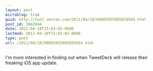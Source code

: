 ```yaml
---
layout: post
microblog: true
guid: http://twit.vmstan.com/2011/04/18/60085955905859584.html
post_id: 3042844
date: 2011-04-18T15:03:02-0600
lastmod: 2011-04-18T15:03:02-0600
type: post
url: /2011/04/18/60085955905859584.html
---
```

I'm more interested in finding out when TweetDeck will release their freaking iOS app update.
